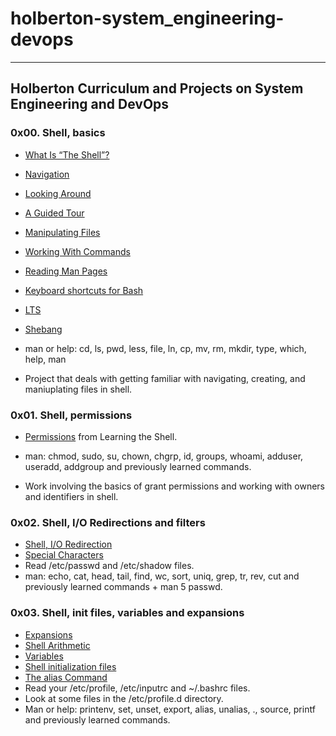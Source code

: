 ﻿# holberton-system_engineering-devops
---
## Holberton Curriculum and Projects on System Engineering and DevOps

### 0x00. Shell, basics
* [What Is “The Shell”?](http://linuxcommand.org/lc3_lts0010.php)
* [Navigation](http://linuxcommand.org/lc3_lts0020.php)
* [Looking Around](http://linuxcommand.org/lc3_lts0030.php)
* [A Guided Tour](http://linuxcommand.org/lc3_lts0040.php)
* [Manipulating Files](http://linuxcommand.org/lc3_lts0050.php)
* [Working With Commands](http://linuxcommand.org/lc3_lts0060.php)
* [Reading Man Pages](http://linuxcommand.org/lc3_man_pages/man1.html)
* [Keyboard shortcuts for Bash](https://www.howtogeek.com/howto/ubuntu/keyboard-shortcuts-for-bash-command-shell-for-ubuntu-debian-suse-redhat-linux-etc/) 
* [LTS](https://wiki.ubuntu.com/LTS)
* [Shebang](https://en.wikipedia.org/wiki/Shebang_%28Unix%29)

* man or help: cd, ls, pwd, less, file, ln, cp, mv, rm, mkdir, type, which, help, man

* Project that deals with getting familiar with navigating, creating, and maniuplating files in shell.

### 0x01. Shell, permissions
* [Permissions](http://linuxcommand.org/lc3_lts0010.php) from Learning the Shell.

* man: chmod, sudo, su, chown, chgrp, id, groups, whoami, adduser, useradd, addgroup and previously learned commands.

* Work involving the basics of grant permissions and working with owners and identifiers in shell.

### 0x02. Shell, I/O Redirections and filters
* [Shell, I/O Redirection](http://linuxcommand.org/lc3_lts0070.php)
* [Special Characters](http://mywiki.wooledge.org/BashGuide/SpecialCharacters)
* Read /etc/passwd and /etc/shadow files.
* man: echo, cat, head, tail, find, wc, sort, uniq, grep, tr, rev, cut and previously learned commands + man 5 passwd.

### 0x03. Shell, init files, variables and expansions
* [Expansions](http://linuxcommand.org/lc3_lts0080.php)
* [Shell Arithmetic](https://www.gnu.org/software/bash/manual/html_node/Shell-Arithmetic.html)
* [Variables](http://tldp.org/LDP/Bash-Beginners-Guide/html/sect_03_02.html)
* [Shell initialization files](http://tldp.org/LDP/Bash-Beginners-Guide/html/sect_03_01.html)
* [The alias Command](http://www.linfo.org/alias.html)
* Read your /etc/profile, /etc/inputrc and ~/.bashrc files.
* Look at some files in the /etc/profile.d directory.
* Man or help: printenv, set, unset, export, alias, unalias, ., source, printf and previously learned commands.